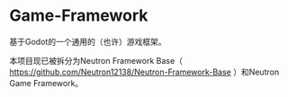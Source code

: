 # Game-Framework

基于Godot的一个通用的（也许）游戏框架。

本项目现已被拆分为Neutron Framework Base（ https://github.com/Neutron12138/Neutron-Framework-Base ）和Neutron Game Framework。
